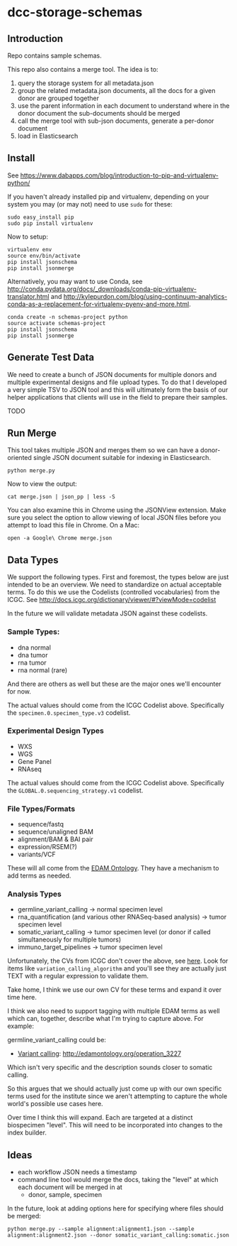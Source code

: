 # dcc-storage-schemas

## Introduction

Repo contains sample schemas.

This repo also contains a merge tool.  The idea is to:

1. query the storage system for all metadata.json
1. group the related metadata.json documents, all the docs for a given donor are grouped together
1. use the parent information in each document to understand where in the donor document the sub-documents should be merged
1. call the merge tool with sub-json documents, generate a per-donor document
1. load in Elasticsearch

## Install

See https://www.dabapps.com/blog/introduction-to-pip-and-virtualenv-python/

If you haven't already installed pip and virtualenv, depending on your system you may
(or may not) need to use `sudo` for these:

    sudo easy_install pip
    sudo pip install virtualenv

Now to setup:

    virtualenv env
    source env/bin/activate
    pip install jsonschema
    pip install jsonmerge

Alternatively, you may want to use Conda, see http://conda.pydata.org/docs/_downloads/conda-pip-virtualenv-translator.html and http://kylepurdon.com/blog/using-continuum-analytics-conda-as-a-replacement-for-virtualenv-pyenv-and-more.html.

    conda create -n schemas-project python
    source activate schemas-project
    pip install jsonschema
    pip install jsonmerge

## Generate Test Data

We need to create a bunch of JSON documents for multiple donors and multiple
experimental designs and file upload types.  To do that I developed a very simple
TSV to JSON tool and this will ultimately form the basis of our helper applications
that clients will use in the field to prepare their samples.

TODO

## Run Merge

This tool takes multiple JSON and merges them so we can have a donor-oriented single JSON document suitable for indexing in Elasticsearch.

    python merge.py

Now to view the output:

    cat merge.json | json_pp | less -S

You can also examine this in Chrome using the JSONView extension.  Make sure you select
the option to allow viewing of local JSON files before you attempt to load this
file in Chrome. On a Mac:

    open -a Google\ Chrome merge.json

## Data Types

We support the following types.  First and foremost, the types below are just intended
to be an overview. We need to standardize on actual acceptable terms. To do this
we use the Codelists (controlled vocabularies) from the ICGC.  See http://docs.icgc.org/dictionary/viewer/#?viewMode=codelist

In the future we will validate metadata JSON against these codelists.

### Sample Types:

* dna normal
* dna tumor
* rna tumor
* rna normal (rare)

And there are others as well but these are the major ones we'll encounter for now.

The actual values should come from the ICGC Codelist above.  Specifically the
`specimen.0.specimen_type.v3` codelist.

### Experimental Design Types

* WXS
* WGS
* Gene Panel
* RNAseq

The actual values should come from the ICGC Codelist above.  Specifically the
`GLOBAL.0.sequencing_strategy.v1` codelist.

### File Types/Formats

* sequence/fastq
* sequence/unaligned BAM
* alignment/BAM & BAI pair
* expression/RSEM(?)
* variants/VCF

These will all come from the [EDAM Ontology](http://edamontology.org).  They have
a mechanism to add terms as needed.

### Analysis Types

* germline_variant_calling -> normal specimen level
* rna_quantification (and various other RNASeq-based analysis) -> tumor specimen level
* somatic_variant_calling -> tumor specimen level (or donor if called simultaneously for multiple tumors)
* immuno_target_pipelines -> tumor specimen level

Unfortunately, the CVs from ICGC don't cover the above, see [here](http://docs.icgc.org/dictionary/viewer/#?viewMode=table).
Look for items like `variation_calling_algorithm` and you'll see they are actually just
TEXT with a regular expression to validate them.

Take home, I think we use our own CV for these terms and expand it over time here.

I think we also need to support tagging with multiple EDAM terms as well which can,
together, describe what I'm trying to capture above.  For example:

germline_variant_calling could be:

* [Variant calling](http://edamontology.org/operation_3227): http://edamontology.org/operation_3227

Which isn't very specific and the description sounds closer to somatic calling.

So this argues that we should actually just come up with our own specific terms
used for the institute since we aren't attempting to capture the whole world's
possible use cases here.

Over time I think this will expand.  Each are targeted at a distinct biospecimen "level".
This will need to be incorporated into changes to the index builder.

## Ideas

* each workflow JSON needs a timestamp
* command line tool would merge the docs, taking the "level" at which each document will be merged in at
    * donor, sample, specimen

In the future, look at adding options here for specifying where files should be merged:

    python merge.py --sample alignment:alignment1.json --sample alignment:alignment2.json --donor somatic_variant_calling:somatic.json

